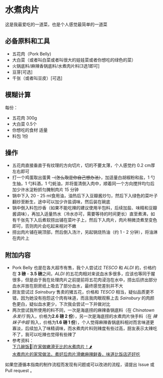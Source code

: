 # 水煮肉片

这是我最爱吃的一道菜，也是个人感觉最简单的一道菜

## 必备原料和工具

- 五花肉（Pork Belly)
- 大白菜（或者叫白菜或者叫很大的娃娃菜或者你想吃的绿色的菜）
- 火锅底料/麻辣香锅底料/水煮肉片料[3选1即可]
- 豆芽[可选]
- 千张（或者叫豆皮）[可选]
## 模糊计算

每份：

- 五花肉 300g
- 大白菜 0.5个
- 你想吃的食材 适量
- 料包 1份

## 操作

- 五花肉直接垂直于有纹理的方向切片，切的不要太薄，个人感觉约 0.2 cm厚左右即可
- 打一个鸡蛋取出蛋黄 ~~（怎么取是你自己想办法）~~，加适量白胡椒粉和盐，1 勺生抽，1 勺料酒，1 勺蚝油，并将蛋清倒入肉中，顺着同一个方向搅拌均匀后加少许水淀粉抓匀腌制肉片 15 分钟
- 锅中下入 20 - 25 ml食用油，油热后下入豆瓣酱炒匀，然后下入绿色的菜叶子翻炒至断生，途中可以加少许盐调味，然后装在碗底
- 锅中倒入料包炒香（如果不能吃辣的建议使用半包料，后续加盐、味精和豆瓣酱调味），再加入适量热水（冷水亦可，需要等待的时间更长）直至煮沸，如有千张先下入后煮软捞出铺在菜叶子上，然后下入肉片，肉片稍微烫煮至变色即可，否则肉片会吃起来相对不嫩
- 捞出肉片铺在碗顶部，然后倒入汤汁，另起锅烧热油（约 1 - 2 分钟），将油淋在肉片上

## 附加内容

- Pork Belly 也是在各大超市有售，我个人尝试过 *TESCO* 和 *ALDI* 的，价格约在 **3 磅** - **3.5 磅**之间，*ALDI* 的五花肉相对来说血水多很多，应该也等同于腥很多，但是由于我在处理肉片之前提前将五花肉浸泡在水中，捞出后挤出部分血水并放在厨房纸上吸去了部分血水，最终感觉差别并不大
- 厨友尝试过 *Sainsbury* 售卖的猪五花，价格和 *TESCO* 相当，疑似品质更不错，因为她没有抱怨这个肉有味道，而且我肉眼观察上去 *Sainsbury* 的肉颜色更白，疑似血水更少，下次我会尝试一下并做对比
- 两次尝试我所使用的料不同，一次是海底捞的麻辣香锅底料（在 *Chinatown 永发行* 购入，价格为**2.6 磅 2 份**），另一次是海底捞的水煮肉片快手料（在 *辣妹子中超* 购入，价格为**1.6 磅 1 份**），个人觉得麻辣香锅底料相对而言味道更寡淡，后续加入了味精调味，而水煮肉片料则辣度有些过高，厨友表示太辣吃不了，我可以吃辣也觉得有些辣了
- 参考资料：  
[下几碗饭🤩|在家做嫩滑无比的水煮肉片！🌶️](https://www.bilibili.com/video/BV1xe4y1q7qr)  
[水煮肉片的家常做法，煮好后肉片滑嫩麻辣鲜香，味道比饭店还好吃](https://www.bilibili.com/video/BV1Km4y1S72y)

如果您遵循本指南的制作流程而发现有问题或可以改进的流程，请提出 Issue 或 Pull request 。
